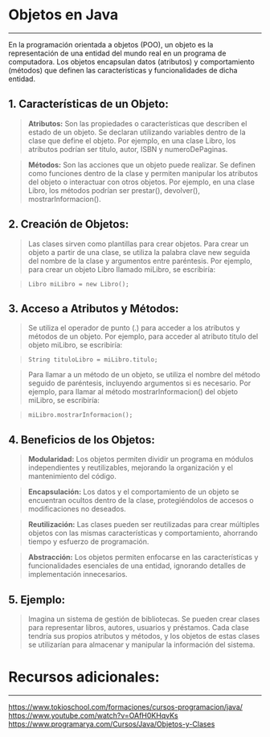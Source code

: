 # Objetos en Java

---

En la programación orientada a objetos (POO), un objeto es la representación de una entidad del mundo real en un programa de computadora. Los objetos encapsulan datos (atributos) y comportamiento (métodos) que definen las características y funcionalidades de dicha entidad.

## 1. Características de un Objeto:

> **Atributos:** Son las propiedades o características que describen el estado de un objeto. Se declaran utilizando variables dentro de la clase que define el objeto. Por ejemplo, en una clase Libro, los atributos podrían ser titulo, autor, ISBN y numeroDePaginas.

> **Métodos:** Son las acciones que un objeto puede realizar. Se definen como funciones dentro de la clase y permiten manipular los atributos del objeto o interactuar con otros objetos. Por ejemplo, en una clase Libro, los métodos podrían ser prestar(), devolver(), mostrarInformacion().

## 2. Creación de Objetos:

> Las clases sirven como plantillas para crear objetos. Para crear un objeto a partir de una clase, se utiliza la palabra clave new seguida del nombre de la clase y argumentos entre paréntesis. Por ejemplo, para crear un objeto Libro llamado miLibro, se escribiría:

> `Libro miLibro = new Libro();`

## 3. Acceso a Atributos y Métodos:

> Se utiliza el operador de punto (.) para acceder a los atributos y métodos de un objeto. Por ejemplo, para acceder al atributo titulo del objeto miLibro, se escribiría:

> `String tituloLibro = miLibro.titulo;`

> Para llamar a un método de un objeto, se utiliza el nombre del método seguido de paréntesis, incluyendo argumentos si es necesario. Por ejemplo, para llamar al método mostrarInformacion() del objeto miLibro, se escribiría:

> `miLibro.mostrarInformacion();`

## 4. Beneficios de los Objetos:

> **Modularidad:** Los objetos permiten dividir un programa en módulos independientes y reutilizables, mejorando la organización y el mantenimiento del código.

> **Encapsulación:** Los datos y el comportamiento de un objeto se encuentran ocultos dentro de la clase, protegiéndolos de accesos o modificaciones no deseados.

> **Reutilización:** Las clases pueden ser reutilizadas para crear múltiples objetos con las mismas características y comportamiento, ahorrando tiempo y esfuerzo de programación.

> **Abstracción:** Los objetos permiten enfocarse en las características y funcionalidades esenciales de una entidad, ignorando detalles de implementación innecesarios.

## 5. Ejemplo:

> Imagina un sistema de gestión de bibliotecas. Se pueden crear clases para representar libros, autores, usuarios y préstamos. Cada clase tendría sus propios atributos y métodos, y los objetos de estas clases se utilizarían para almacenar y manipular la información del sistema.

# Recursos adicionales:

---

https://www.tokioschool.com/formaciones/cursos-programacion/java/
https://www.youtube.com/watch?v=OAfH0KHqvKs
https://www.programarya.com/Cursos/Java/Objetos-y-Clases

